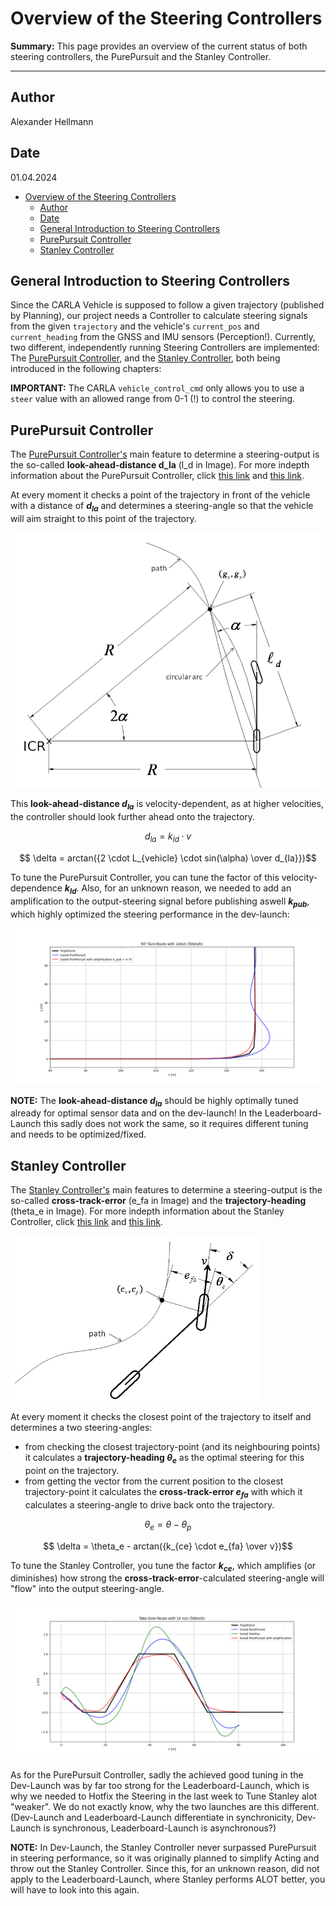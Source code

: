 # Overview of the Steering Controllers

**Summary:** This page provides an overview of the current status of both steering controllers, the PurePursuit and the Stanley Controller.

---

## Author

Alexander Hellmann

## Date

01.04.2024

<!-- TOC -->
- [Overview of the Steering Controllers](#overview-of-the-steering-controllers)
  - [Author](#author)
  - [Date](#date)
  - [General Introduction to Steering Controllers](#general-introduction-to-steering-controllers)
  - [PurePursuit Controller](#purepursuit-controller)
  - [Stanley Controller](#stanley-controller)
<!-- TOC -->

## General Introduction to Steering Controllers

Since the CARLA Vehicle is supposed to follow a given trajectory (published by Planning), our project needs a Controller to calculate steering signals from the given ```trajectory``` and the vehicle's ```current_pos``` and ```current_heading``` from the GNSS and IMU sensors (Perception!).
Currently, two different, independently running Steering Controllers are implemented: The [PurePursuit Controller](#purepursuit-controller), and the [Stanley Controller](#stanley-controller), both being introduced in the following chapters:

**IMPORTANT:** The CARLA ```vehicle_control_cmd``` only allows you to use a ```steer``` value with an allowed range from 0-1 (!) to control the steering.

## PurePursuit Controller

The [PurePursuit Controller's](../../code/acting/src/acting/pure_pursuit_controller.py) main feature to determine a steering-output is the so-called **look-ahead-distance d_la** (l_d in Image).
For more indepth information about the PurePursuit Controller, click [this link](https://de.mathworks.com/help/nav/ug/pure-pursuit-controller.html) and [this link](https://thomasfermi.github.io/Algorithms-for-Automated-Driving/Control/PurePursuit.html).

At every moment it checks a point of the trajectory in front of the vehicle with a distance of **$d_{la}$** and determines a steering-angle so that the vehicle will aim straight to this point of the trajectory.

![MISSING: PurePursuit-ShowImage](../00_assets/acting/Steering_PurePursuit.png)

This **look-ahead-distance $d_{la}$**  is velocity-dependent, as at higher velocities, the controller should look further ahead onto the trajectory.

$$ d_{la} = k_{ld} \cdot v $$

$$ \delta = arctan({2 \cdot L_{vehicle} \cdot sin(\alpha) \over d_{la}})$$

To tune the PurePursuit Controller, you can tune the factor of this velocity-dependence **$k_{ld}$**.
Also, for an unknown reason, we needed to add an amplification to the output-steering signal before publishing aswell **$k_{pub}$**, which highly optimized the steering performance in the dev-launch:

![MISSING: PurePursuit-Optimization_Image](../00_assets/acting/Steering_PurePursuit_Tuning.png)

**NOTE:** The **look-ahead-distance $d_{la}$** should be highly optimally tuned already for optimal sensor data and on the dev-launch!
In the Leaderboard-Launch this sadly does not work the same, so it requires different tuning and needs to be optimized/fixed.

## Stanley Controller

The [Stanley Controller's](../../code/acting/src/acting/stanley.py) main features to determine a steering-output is the so-called **cross-track-error** (e_fa in Image) and the **trajectory-heading** (theta_e in Image).
For more indepth information about the Stanley Controller, click [this link](https://medium.com/roboquest/understanding-geometric-path-tracking-algorithms-stanley-controller-25da17bcc219) and [this link](https://ai.stanford.edu/~gabeh/papers/hoffmann_stanley_control07.pdf).

![MISSING: Stanley-SHOW-IMAGE](../00_assets/acting/Steering_Stanley.png)

At every moment it checks the closest point of the trajectory to itself and determines a two steering-angles:

- from checking the closest trajectory-point (and its neighbouring points) it calculates a **trajectory-heading $\theta_e$** as the optimal steering for this point on the trajectory.
- from getting the vector from the current position to the closest trajectory-point it calculates the **cross-track-error $e_{fa}$** with which it calculates a steering-angle to drive back onto the trajectory.

$$ \theta_e = \theta - \theta_p$$

$$ \delta = \theta_e - arctan({k_{ce} \cdot e_{fa} \over v})$$

To tune the Stanley Controller, you tune the factor **$k_{ce}$**, which amplifies (or diminishes) how strong the **cross-track-error**-calculated steering-angle will "flow" into the output steering-angle.

![MISSING: Stanley-Compared to PurePursuit](../00_assets/acting/Steering_Stanley_ComparedToPurePur.png)

As for the PurePursuit Controller, sadly the achieved good tuning in the Dev-Launch was by far too strong for the Leaderboard-Launch, which is why we needed to Hotfix the Steering in the last week to Tune Stanley alot "weaker". We do not exactly know, why the two launches are this different.
(Dev-Launch and Leaderboard-Launch differentiate in synchronicity, Dev-Launch is synchronous, Leaderboard-Launch is asynchronous?)

**NOTE:** In Dev-Launch, the Stanley Controller never surpassed PurePursuit in steering performance, so it was originally planned to simplify Acting and throw out the Stanley Controller.
Since this, for an unknown reason, did not apply to the Leaderboard-Launch, where Stanley performs ALOT better, you will have to look into this again.

